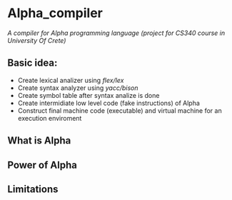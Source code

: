 # Alpha_compiler
*A compiler for *Alpha* programming language (project for CS340 course in University Of Crete)*
## Basic idea:
- Create lexical analizer using *flex/lex*
- Create syntax analyzer using *yacc/bison*
- Create symbol table after syntax analize is done
- Create intermidiate low level code (fake instructions) of Alpha
- Construct final machine code (executable) and virtual machine for an execution enviroment
## What is Alpha
## Power of Alpha
## Limitations
